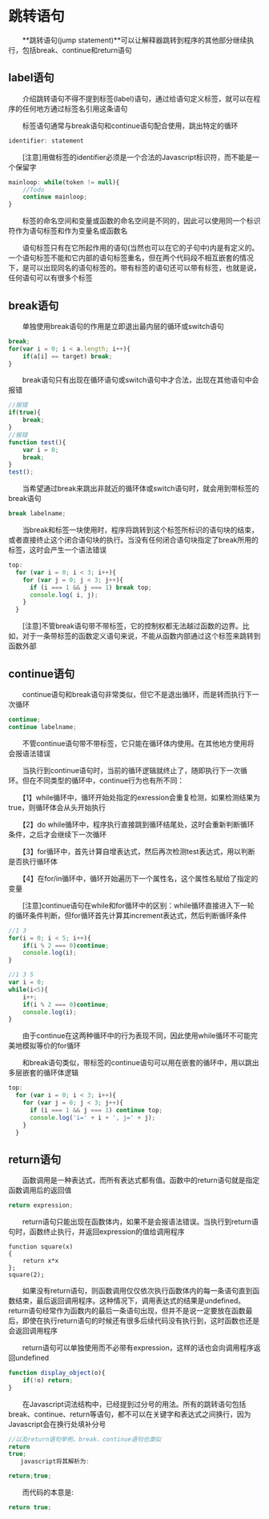﻿# 跳转语句

　　**跳转语句(jump statement)**可以让解释器跳转到程序的其他部分继续执行，包括break、continue和return语句

## label语句

　　介绍跳转语句不得不提到标签(label)语句，通过给语句定义标签，就可以在程序的任何地方通过标签名引用这条语句

　　标签语句通常与break语句和continue语句配合使用，跳出特定的循环

```javascript
identifier: statement
```

　　[注意]用做标签的identifier必须是一个合法的Javascript标识符，而不能是一个保留字

```javascript
mainloop: while(token != null){
    //Todo
    continue mainloop;
}
```

　　标签的命名空间和变量或函数的命名空间是不同的，因此可以使用同一个标识符作为语句标签和作为变量名或函数名

　　语句标签只有在它所起作用的语句(当然也可以在它的子句中)内是有定义的。一个语句标签不能和它内部的语句标签重名，但在两个代码段不相互嵌套的情况下，是可以出现同名的语句标签的。带有标签的语句还可以带有标签，也就是说，任何语句可以有很多个标签

## break语句

　　单独使用break语句的作用是立即退出最内层的循环或switch语句

```javascript
break;
for(var i = 0; i < a.length; i++){
    if(a[i] == target) break;
}
```

　　break语句只有出现在循环语句或switch语句中才合法，出现在其他语句中会报错

```javascript
//报错
if(true){
    break;
}
//报错
function test(){
    var i = 0;
    break;
}
test();
```

　　当希望通过break来跳出非就近的循环体或switch语句时，就会用到带标签的break语句

```javascript
break labelname;
```

　　当break和标签一块使用时，程序将跳转到这个标签所标识的语句块的结束，或者直接终止这个闭合语句块的执行。当没有任何闭合语句块指定了break所用的标签，这时会产生一个语法错误

```javascript
top:
  for (var i = 0; i < 3; i++){
    for (var j = 0; j < 3; j++){
      if (i === 1 && j === 1) break top;
      console.log( i, j);
    }
  }
```

　　[注意]不管break语句带不带标签，它的控制权都无法越过函数的边界。比如，对于一条带标签的函数定义语句来说，不能从函数内部通过这个标签来跳转到函数外部

## continue语句

　　continue语句和break语句非常类似，但它不是退出循环，而是转而执行下一次循环

```javascript
continue;
continue labelname;
```

　　不管continue语句带不带标签，它只能在循环体内使用。在其他地方使用将会报语法错误

　　当执行到continue语句时，当前的循环逻辑就终止了，随即执行下一次循环。但在不同类型的循环中，continue行为也有所不同：

　　【1】while循环中，循环开始处指定的exression会重复检测，如果检测结果为true，则循环体会从头开始执行

　　【2】do while循环中，程序执行直接跳到循环结尾处，这时会重新判断循环条件，之后才会继续下一次循环

　　【3】for循环中，首先计算自增表达式，然后再次检测test表达式，用以判断是否执行循环体

　　【4】在for/in循环中，循环开始遍历下一个属性名，这个属性名赋给了指定的变量

　　[注意]continue语句在while和for循环中的区别：while循环直接进入下一轮的循环条件判断，但for循环首先计算其increment表达式，然后判断循环条件

```javascript
//1 3
for(i = 0; i < 5; i++){
    if(i % 2 === 0)continue;
    console.log(i);
}

//1 3 5
var i = 0;
while(i<5){
    i++;
    if(i % 2 === 0)continue;
    console.log(i);
}
```

　　由于continue在这两种循环中的行为表现不同，因此使用while循环不可能完美地模拟等价的for循环

　　和break语句类似，带标签的continue语句可以用在嵌套的循环中，用以跳出多层嵌套的循环体逻辑

```javascript
top:
  for (var i = 0; i < 3; i++){
    for (var j = 0; j < 3; j++){
      if (i === 1 && j === 1) continue top;
      console.log('i=' + i + ', j=' + j);
    }
  }
```

## return语句

　　函数调用是一种表达式，而所有表达式都有值。函数中的return语句就是指定函数调用后的返回值

```javascript
return expression;
```

　　return语句只能出现在函数体内，如果不是会报语法错误。当执行到return语句时，函数终止执行，并返回expression的值给调用程序

```
function square(x)
{
    return x*x
};
square(2);
```

　　如果没有return语句，则函数调用仅仅依次执行函数体内的每一条语句直到函数结束，最后返回调用程序。这种情况下，调用表达式的结果是undefined。return语句经常作为函数内的最后一条语句出现，但并不是说一定要放在函数最后，即使在执行return语句的时候还有很多后续代码没有执行到，这时函数也还是会返回调用程序

　　return语句可以单独使用而不必带有expression，这样的话也会向调用程序返回undefined

```javascript
function display_object(o){
    if(!o) return;
}
```

　　在Javascript词法结构中，已经提到过分号的用法。所有的跳转语句包括break、continue、return等语句，都不可以在关键字和表达式之间换行，因为Javascript会在换行处填补分号

```javascript
//以及return语句举例，break、continue语句也类似
return
true;
　　javascript将其解析为:

return;true;
```

　　而代码的本意是:

```javascript
return true;
```